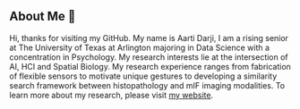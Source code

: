 ## About Me 👋

Hi, thanks for visiting my GitHub. My name is Aarti Darji, I am a rising senior at The University of Texas at Arlington
majoring in Data Science with a concentration in Psychology. My research interests lie at the intersection of AI, HCI and Spatial Biology. My research experience ranges from fabrication of flexible sensors to motivate unique gestures to developing a similarity search framework between histopathology and mIF imaging modalities. To learn more about my research, please visit [my website](https://aarti-darji.github.io/).
<!--
**Aarti-Darji/Aarti-Darji** is a ✨ _special_ ✨ repository because its `README.md` (this file) appears on your GitHub profile.

Here are some ideas to get you started:

- 🔭 I’m currently working on ...
- 🌱 I’m currently learning ...
- 👯 I’m looking to collaborate on ...
- 🤔 I’m looking for help with ...
- 💬 Ask me about ...
- 📫 How to reach me: ...
- 😄 Pronouns: ...
- ⚡ Fun fact: ...
-->
